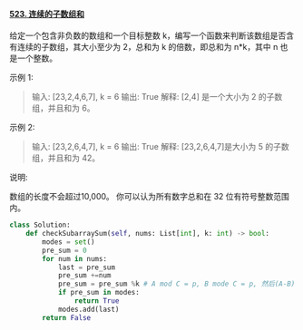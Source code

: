 #### [523. 连续的子数组和](https://leetcode-cn.com/problems/continuous-subarray-sum/)

给定一个包含非负数的数组和一个目标整数 k，编写一个函数来判断该数组是否含有连续的子数组，其大小至少为 2，总和为 k 的倍数，即总和为 n*k，其中 n 也是一个整数。

示例 1:

> 输入: [23,2,4,6,7], k = 6
> 输出: True
> 解释: [2,4] 是一个大小为 2 的子数组，并且和为 6。

示例 2:

> 输入: [23,2,6,4,7], k = 6
> 输出: True
> 解释: [23,2,6,4,7]是大小为 5 的子数组，并且和为 42。

说明:

数组的长度不会超过10,000。
你可以认为所有数字总和在 32 位有符号整数范围内。



```python
class Solution:
    def checkSubarraySum(self, nums: List[int], k: int) -> bool:
        modes = set()
        pre_sum = 0
        for num in nums:
            last = pre_sum
            pre_sum +=num
            pre_sum = pre_sum %k # A mod C = p, B mode C = p, 然后(A-B) mode C = p
            if pre_sum in modes:
                return True
            modes.add(last)
        return False
```

